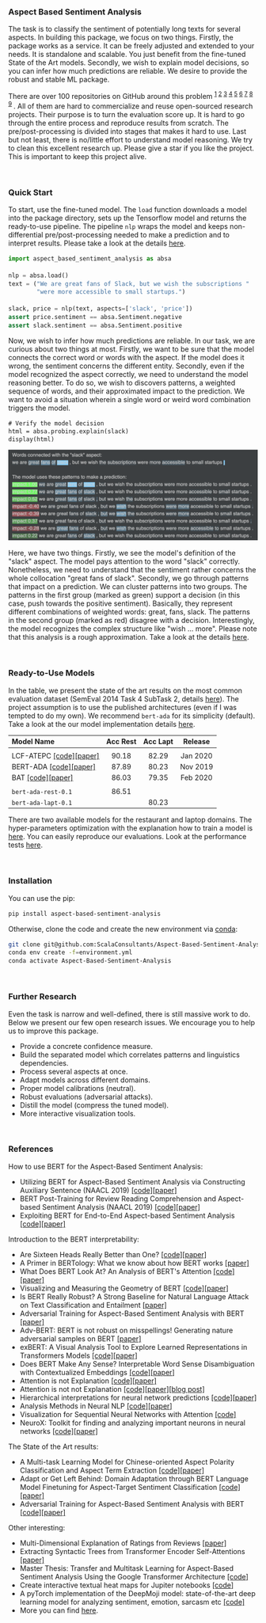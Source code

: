 
### Aspect Based Sentiment Analysis

The task is to classify the sentiment of potentially long texts for several aspects.
In building this package, we focus on two things.
Firstly, the package works as a service.
It can be freely adjusted and extended to your needs.
It is standalone and scalable.
You just benefit from the fine-tuned State of the Art models.
Secondly, we wish to explain model decisions,
so you can infer how much predictions are reliable.
We desire to provide the robust and stable ML package. 


There are over 100 repositories on GitHub around this problem
<sup>
[1](https://github.com/songyouwei/ABSA-PyTorch)
[2](https://github.com/jimmyyfeng/TD-LSTM)
[3](https://github.com/davidsbatista/Aspect-Based-Sentiment-Analysis)
[4](https://github.com/peace195/aspect-based-sentiment-analysis)
[5](https://github.com/yardstick17/AspectBasedSentimentAnalysis)
[6](https://github.com/thestrox/Aspect-Based-Sentiment-Analysis)
[7](https://github.com/AlexYangLi/ABSA_Keras)
[8](https://github.com/pedrobalage/SemevalAspectBasedSentimentAnalysis)
[9](https://github.com/ganeshjawahar/mem_absa)
</sup>.
All of them are hard to commercialize and reuse open-sourced research projects. 
Their purpose is to turn the evaluation score up. 
It is hard to go through the entire process and reproduce results from scratch. 
The pre/post-processing is divided into stages that makes it hard to use.
Last but not least, there is no/little effort to understand model reasoning.
We try to clean this excellent research up. 
Please give a star if you like the project. 
This is important to keep this project alive.

<br>

### Quick Start

To start, use the fine-tuned model.
The `load` function downloads a model into the package directory, 
sets up the Tensorflow model and returns the ready-to-use pipeline.
The pipeline `nlp` wraps the model and keeps non-differential pre/post-processing needed 
to make a prediction and to interpret results.
Please take a look at the details [here](aspect_based_sentiment_analysis/pipelines.py).

```python
import aspect_based_sentiment_analysis as absa

nlp = absa.load()
text = ("We are great fans of Slack, but we wish the subscriptions "
        "were more accessible to small startups.")

slack, price = nlp(text, aspects=['slack', 'price'])
assert price.sentiment == absa.Sentiment.negative
assert slack.sentiment == absa.Sentiment.positive
```

Now, we wish to infer how much predictions are reliable.
In our task, we are curious about two things at most. 
Firstly, we want to be sure that the model connects the correct
word or words with the aspect. If the model does it wrong, the sentiment
concerns the different entity. Secondly, even if the model recognized
the aspect correctly, we need to understand the model reasoning better.
To do so, we wish to discovers patterns, a weighted sequence
of words, and their approximated impact to the prediction. We want to
avoid a situation wherein a single word or weird word combination
triggers the model. 

```jupyter
# Verify the model decision
html = absa.probing.explain(slack)
display(html)
```

<p align="middle">
<img src="examples/patterns.png" width="600" alt=""/>
</p>

Here, we have two things.
Firstly, we see the model's definition of the "slack" aspect.
The model pays attention to the word "slack" correctly.
Nonetheless, we need to understand that
the sentiment rather concerns the whole collocation "great fans of slack".
Secondly, we go through patterns that impact on a prediction.
We can cluster patterns into two groups.
The patterns in the first group (marked as green) support a decision 
(in this case, push towards the positive sentiment).
Basically, they represent different combinations of weighted words: great, fans, slack.
The patterns in the second group (marked as red) disagree with a decision.
Interestingly, the model recognizes the complex structure like "wish ... more".
Please note that this analysis is a rough approximation.
Take a look at the details [here](aspect_based_sentiment_analysis/probing/recognizers.py).

<br>

### Ready-to-Use Models

In the table, we present the state of the art results on the most common evaluation dataset 
(SemEval 2014 Task 4 SubTask 2, details [here](http://alt.qcri.org/semeval2014/task4/)).
The project assumption is to use the published architectures
(even if I was tempted to do my own).
We recommend `bert-ada` for its simplicity (default).
Take a look at the our model implementation details [here](aspect_based_sentiment_analysis/models.py).

| Model Name | Acc Rest | Acc Lapt | Release |
| :--- |  :---:  |  :---:  | :---: |
||
| LCF-ATEPC  [[code]](https://github.com/yangheng95/LCF-ATEPC)[[paper]](http://arxiv.org/abs/1912.07976)                        | 90.18  |  82.29  | Jan 2020 |
| BERT-ADA   [[code]](https://github.com/deepopinion/domain-adapted-atsc)[[paper]](http://arxiv.org/abs/1908.11860)             | 87.89  |  80.23  | Nov 2019 |
| BAT        [[code]](https://github.com/akkarimi/Adversarial-Training-for-ABSA)[[paper]](https://arxiv.org/pdf/2001.11316.pdf) | 86.03  |  79.35  | Feb 2020 |
||
| `bert-ada-rest-0.1` | 86.51 |
| `bert-ada-lapt-0.1` | | 80.23

There are two available models for the restaurant and laptop domains.
The hyper-parameters optimization with the explanation how to train a model is [here](examples/train_classifier.py).
You can easily reproduce our evaluations.
Look at the performance tests [here](tests/test_performance.py).

<br>

### Installation

You can use the pip:
```bash
pip install aspect-based-sentiment-analysis
```
Otherwise, clone the code and create the new environment via 
[conda](https://docs.conda.io/projects/conda/en/latest/user-guide/tasks/manage-environments.html#):
```bash
git clone git@github.com:ScalaConsultants/Aspect-Based-Sentiment-Analysis.git
conda env create -f=environment.yml
conda activate Aspect-Based-Sentiment-Analysis
```

<br>

### Further Research

Even the task is narrow and well-defined, there is still massive work to do.
Below we present our few open research issues.
We encourage you to help us to improve this package.

- Provide a concrete confidence measure.
- Build the separated model which correlates patterns and linguistics dependencies.
- Process several aspects at once.
- Adapt models across different domains. 
- Proper model calibrations (neutral).
- Robust evaluations (adversarial attacks).
- Distill the model (compress the tuned model).
- More interactive visualization tools.

<br>

### References

How to use BERT for the Aspect-Based Sentiment Analysis:
- Utilizing BERT for Aspect-Based Sentiment Analysis via Constructing Auxiliary Sentence (NAACL 2019)
[[code]](https://github.com/HSLCY/ABSA-BERT-pair)[[paper]](https://www.aclweb.org/anthology/N19-1035/)
- BERT Post-Training for Review Reading Comprehension and Aspect-based Sentiment Analysis (NAACL 2019)
[[code]](https://github.com/howardhsu/BERT-for-RRC-ABSA)[[paper]](http://arxiv.org/abs/1908.11860)
- Exploiting BERT for End-to-End Aspect-based Sentiment Analysis
[[code]](https://github.com/lixin4ever/BERT-E2E-ABSA)[[paper]](http://arxiv.org/abs/1910.00883)

Introduction to the BERT interpretability:
- Are Sixteen Heads Really Better than One?
[[code]](https://github.com/pmichel31415/are-16-heads-really-better-than-1)[[paper]](http://arxiv.org/abs/1905.10650)
- A Primer in BERTology: What we know about how BERT works
[[paper]](http://arxiv.org/abs/2002.12327)
- What Does BERT Look At? An Analysis of BERT's Attention
[[code]](https://github.com/clarkkev/attention-analysis)[[paper]](http://arxiv.org/abs/1906.04341)
- Visualizing and Measuring the Geometry of BERT
[[code]](https://github.com/PAIR-code/interpretability)[[paper]](http://arxiv.org/abs/1906.02715)
- Is BERT Really Robust? A Strong Baseline for Natural Language Attack on Text Classification and Entailment
[[paper]](http://arxiv.org/abs/1907.11932)
- Adversarial Training for Aspect-Based Sentiment Analysis with BERT
[[paper]](http://arxiv.org/abs/2001.11316)
- Adv-BERT: BERT is not robust on misspellings! Generating nature adversarial samples on BERT
[[paper]](http://arxiv.org/abs/2003.04985)
- exBERT: A Visual Analysis Tool to Explore Learned Representations in Transformers Models
[[code]](https://github.com/bhoov/exbert)[[paper]](http://arxiv.org/abs/1910.05276)
- Does BERT Make Any Sense? Interpretable Word Sense Disambiguation with Contextualized Embeddings
[[code]](https://github.com/uhh-lt/bert-sense)[[paper]](http://arxiv.org/abs/1909.10430)
- Attention is not Explanation
[[code]](https://github.com/successar/AttentionExplanation)[[paper]](https://arxiv.org/abs/1902.10186)
- Attention is not not Explanation
[[code]](https://github.com/sarahwie/attention)[[paper]](http://arxiv.org/abs/1908.04626)[[blog post]](https://medium.com/@yuvalpinter/attention-is-not-not-explanation-dbc25b534017)
- Hierarchical interpretations for neural network predictions
[[code]](https://github.com/csinva/hierarchical-dnn-interpretations)[[paper]](https://arxiv.org/abs/1806.05337)
- Analysis Methods in Neural NLP
[[code]](https://github.com/boknilev/nlp-analysis-methods)[[paper]](https://www.mitpressjournals.org/doi/pdf/10.1162/tacl_a_00254)
- Visualization for Sequential Neural Networks with Attention
[[code]](https://github.com/HendrikStrobelt/Seq2Seq-Vis)
- NeuroX: Toolkit for finding and analyzing important neurons in neural networks
[[code]](https://github.com/fdalvi/NeuroX)[[paper]](https://arxiv.org/abs/1812.09359)

The State of the Art results:
- A Multi-task Learning Model for Chinese-oriented Aspect Polarity Classification and Aspect Term Extraction
[[code]](https://github.com/yangheng95/LCF-ATEPC)[[paper]](http://arxiv.org/abs/1912.07976)
- Adapt or Get Left Behind: Domain Adaptation through BERT Language Model Finetuning for Aspect-Target Sentiment Classification
[[code]](https://github.com/deepopinion/domain-adapted-atsc)[[paper]](http://arxiv.org/abs/1908.11860)
- Adversarial Training for Aspect-Based Sentiment Analysis with BERT
[[code]](https://github.com/akkarimi/Adversarial-Training-for-ABSA)[[paper]](https://arxiv.org/pdf/2001.11316.pdf)

Other interesting:
- Multi-Dimensional Explanation of Ratings from Reviews
[[paper]](http://arxiv.org/abs/1909.11386)
- Extracting Syntactic Trees from Transformer Encoder Self-Attentions
[[paper]](http://aclweb.org/anthology/W18-5444)
- Master Thesis: Transfer and Multitask Learning for Aspect-Based Sentiment Analysis Using the Google Transformer Architecture
[[code]](https://github.com/felixSchober/ABSA-Transformer)
- Create interactive textual heat maps for Jupiter notebooks
[[code]](https://github.com/AndreasMadsen/python-textualheatmap)
- A pyTorch implementation of the DeepMoji model: state-of-the-art deep learning model for analyzing sentiment, emotion, sarcasm etc
[[code]](https://github.com/huggingface/torchMoji)
- More you can find [here](https://github.com/jiangqn/Aspect-Based-Sentiment-Analysis).
